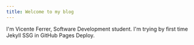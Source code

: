 ```yaml
---
title: Welcome to my blog
---
```


I'm Vicente Ferrer, Software Development student. I'm trying by first time Jekyll SSG in GitHub Pages Deploy.
